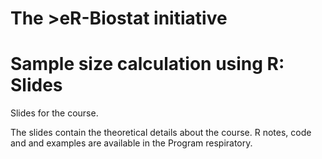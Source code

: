 # The >eR-Biostat initiative
# Sample size calculation using R: Slides

Slides for the course.

The slides contain the theoretical details about the course. R notes, code and and examples are available in the Program respiratory.

